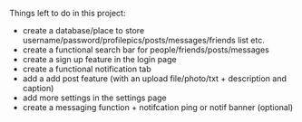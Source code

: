 Things left to do in this project:
- create a database/place to store username/password/profilepics/posts/messages/friends list etc.
- create a functional search bar for people/friends/posts/messages
- create a sign up feature in the login page
- create a functional notification tab
- add a add post feature (with an upload file/photo/txt + description and caption)
- add more settings in the settings page
- create a messaging function + notifcation ping or notif banner (optional)
